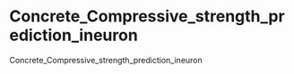 # Concrete_Compressive_strength_prediction_ineuron
Concrete_Compressive_strength_prediction_ineuron
